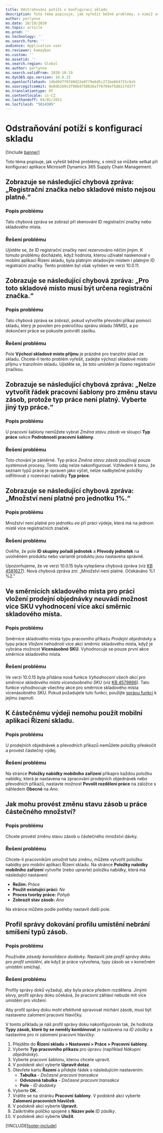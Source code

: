 ```yaml
---
title: Odstraňování potíží s konfigurací skladu
description: Toto téma popisuje, jak vyřešit běžné problémy, s nimiž se můžete setkat při konfiguraci aplikace Microsoft Dynamics 365 Supply Chain Management.
author: perlynne
ms.date: 10/19/2020
ms.topic: article
ms.prod: ''
ms.technology: ''
ms.search.form: ''
audience: Application user
ms.reviewer: kamaybac
ms.custom: ''
ms.assetid: ''
ms.search.region: Global
ms.author: perlynne
ms.search.validFrom: 2020-10-19
ms.dyn365.ops.version: 10.0.15
ms.openlocfilehash: 1dbd947f0740d22e0f79e6d5c272beb64715c8a5
ms.sourcegitcommit: 0e8db169c3f90bd750826af76709ef5d621fd377
ms.translationtype: HT
ms.contentlocale: cs-CZ
ms.lasthandoff: 04/01/2021
ms.locfileid: "5814385"
---
```

# <a name="troubleshoot-warehouse-configuration"></a>Odstraňování potíží s konfigurací skladu

[!include [banner](../includes/banner.md)]

Toto téma popisuje, jak vyřešit běžné problémy, s nimiž se můžete setkat při konfiguraci aplikace Microsoft Dynamics 365 Supply Chain Management.

## <a name="i-receive-the-following-error-message-the-license-plate-or-location-is-not-valid"></a>Zobrazuje se následující chybová zpráva: „Registrační značka nebo skladové místo nejsou platné.“

### <a name="issue-description"></a>Popis problému

Tato chybová zpráva se zobrazí při skenování ID registrační značky nebo skladového místa.

### <a name="issue-resolution"></a>Řešení problému

Ujistěte se, že ID registrační značky není rezervováno něčím jiným. K tomuto problému docházelo, když hodnota, kterou uživatel naskenoval v mobilní aplikaci Řízení skladu, byla platným skladovým místem i platným ID registrační značky. Tento problém byl však vyřešen ve verzi 10.0.11.

## <a name="i-receive-the-following-error-message-license-plate-must-be-specified-for-this-location"></a>Zobrazuje se následující chybová zpráva: „Pro toto skladové místo musí být určena registrační značka.“

### <a name="issue-description"></a>Popis problému

Tato chybová zpráva se zobrazí, pokud vytvoříte převodní příkaz pomocí skladu, který je povolen pro pokročilou správu skladu (WMS), a po dokončení práce se pokusíte potvrdit zásilku.

### <a name="issue-resolution"></a>Řešení problému

Pole **Výchozí skladové místo příjmu** je prázdné pro tranzitní sklad ze skladu. Chcete-li tento problém vyřešit, zadejte výchozí skladové místo příjmu v tranzitním skladu. Ujistěte se, že toto umístění je řízeno registrační značkou.

## <a name="i-receive-the-following-error-message-you-cant-create-a-work-template-line-for-inventory-status-change-because-the-work-type-is-not-valid-select-a-different-work-type"></a>Zobrazuje se následující chybová zpráva: „Nelze vytvořit řádek pracovní šablony pro změnu stavu zásob, protože typ práce není platný. Vyberte jiný typ práce.“

### <a name="issue-description"></a>Popis problému

U pracovní šablony nemůžete vybrat *Změna stavu zásob* ve sloupci **Typ práce** sekce **Podrobnosti pracovní šablony**.

### <a name="issue-resolution"></a>Řešení problému

Toto chování je záměrné. Typ práce *Změna stavu zásob* používají pouze systémové procesy. Tento údaj nelze nakonfigurovat. Vzhledem k tomu, že seznam typů práce je opraven jako výčet, nelze nadbytečné položky odfiltrovat z rozevírací nabídky **Typ práce**.

## <a name="i-receive-the-following-error-message-the-quantity-is-not-valid-for-unit-1"></a>Zobrazuje se následující chybová zpráva: „Množství není platné pro jednotku 1%.“

### <a name="issue-description"></a>Popis problému

Množství není platné pro jednotku *ea* při práci výdeje, která má na jednom místě více registračních značek.

### <a name="issue-resolution"></a>Řešení problému

Ověřte, že pole **ID skupiny pořadí jednotek** a **Převody jednotek** na uvolněném produktu nebo variantě produktu jsou nastavena správně.

Upozorňujeme, že ve verzi 10.0.15 byla vylepšena chybová zpráva (viz [KB 4581627](https://fix.lcs.dynamics.com/Issue/Details/?bugId=486531)). Nová chybová zpráva zní: „Množství není platné. Očekáváno %1 %2."

## <a name="in-location-directives-for-sales-order-put-work-the-multiple-sku-option-doesnt-evaluate-multiple-location-directive-actions"></a>Ve směrnicích skladového místa pro práci vložení prodejní objednávky neuvádí možnost více SKU vyhodnocení více akcí směrnic skladového místa.

### <a name="issue-description"></a>Popis problému

Směrnice skladového místa typu pracovního příkazu *Prodejní objednávky* a typu práce *Vložení* nehodnotí více akcí směrnic skladového místa, když je vybrána možnost **Vícenásobné SKU**. Vyhodnocuje se pouze první akce směrnice skladového místa.

### <a name="issue-resolution"></a>Řešení problému

Ve verzi 10.0.15 byla přidána nová funkce *Vyhodnocení všech akcí pro směrnice skladového místa vícenásobného SKU* (viz [KB 4579866](https://fix.lcs.dynamics.com/Issue/Details?kb=4579866&bugId=475946&dbType=3&qc=1bc41a56de7a3ee419fa76397a6bf282fce5be9b93e427c08a6d916d1dfa3091)). Tato funkce vyhodnocuje všechny akce pro směrnice skladového místa vícenásobného SKU. Pokud požadujete tuto funkci, použijte [správu funkcí](../../fin-ops-core/fin-ops/get-started/feature-management/feature-management-overview.md) k jejímu zapnutí.

## <a name="i-cant-use-the-warehouse-management-mobile-app-to-do-partial-picking"></a>K částečnému výdeji nemohu použít mobilní aplikaci Řízení skladu.

### <a name="issue-description"></a>Popis problému

U prodejních objednávek a převodních příkazů nemůžete položky přeskočit a provést částečný výdej.

### <a name="issue-resolution"></a>Řešení problému

Na stránce **Položky nabídky mobilního zařízení** příkapro každou položku nabídky, která je nastavena na zpracování prodejních objednávek nebo převodních příkazů, nastavte možnost **Povolit rozdělení práce** na záložce s náhledem **Obecné** na *Ano*.

## <a name="how-can-i-do-an-inventory-status-change-for-partial-quantity-work"></a>Jak mohu provést změnu stavu zásob u práce částečného množství?

### <a name="issue-description"></a>Popis problému

Chcete provést změnu stavu zásob u částečného množství dávky.

### <a name="issue-resolution"></a>Řešení problému

Chcete-li pracovníkům umožnit tuto změnu, můžete vytvořit položku nabídky pro mobilní aplikaci Řízení skladu. Na stránce **Položky nabídky mobilního zařízení** vytvořte (nebo upravte) položku nabídky, která má následující nastavení:

- **Režim:** *Práce*
- **Použít existující práci:** *Ne*
- **Proces tvorby práce:** *Pohyb*
- **Zobrazit stav zásob:** *Ano*

Na stránce můžete podle potřeby nastavit další pole.

## <a name="the-dock-management-profile-of-a-location-profile-is-not-preventing-inventory-types-from-being-mixed"></a>Profil správy dokování profilu umístění nebrání smíšení typů zásob.

### <a name="issue-description"></a>Popis problému

Používáte *zásady konsolidace dodávky*. Nastavili jste *profil správy doku* pro *profil umístění*, ale když je práce vytvořena, typy zásob se v konečném umístění smíchají.

### <a name="issue-resolution"></a>Řešení problému

Profily správy doků vyžadují, aby byla práce předem rozdělena. Jinými slovy, profil správy doku očekává, že pracovní záhlaví nebude mít více umístění pro vložení.

Aby profil správy doku mohl efektivně spravovat míchání zásob, musí být nastaveno zalomení pracovní hlavičky.

V tomto příkladu je náš profil správy doku nakonfigurován tak, že hodnota **Typy zásob, které by se neměly kombinovat** je nastavena na *ID zásilky* a nastavíme pro ni zalomení pracovní hlavičky:

1. Přejděte do **Řízení skladu \> Nastavení \> Práce \> Pracovní šablony**.
1. Vyberte **Typ pracovního příkazu** pro úpravu (například *Nákupní objednávky*).
1. Vyberte pracovní šablonu, kterou chcete upravit.
1. V podokně akcí vyberte **Upravit dotaz**.
1. Otevřete kartu **Řazení** a přidejte řádek s následujícím nastavením:
    - **Tabulka** - *Dočasné pracovní transakce*
    - **Odvozená tabulka** - *Dočasné pracovní transakce*
    - **Pole** - *ID dodávky*
1. Vyberte **OK**.
1. Vrátíte se na stránku **Pracovní šablony**. V podokně akcí vyberte **Zalomení pracovních hlaviček**.
1. V podokně akcí vyberte **Upravit**.
1. Zaškrtněte políčko spojené s **Název pole** *ID zásilky*.
1. V podokně akcí vyberte **Uložit**.

[!INCLUDE[footer-include](../../includes/footer-banner.md)]

